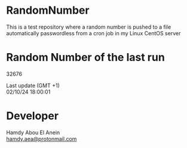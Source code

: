 # RandomNumber    
This is a test repository where a random number is pushed to a file automatically passwordless from a cron job in my Linux CentOS server    
# Random Number of the last run   
32676
      
Last update (GMT +1)    
02/10/24 18:00:01
# Developer    
Hamdy Abou El Anein   
hamdy.aea@protonmail.com
